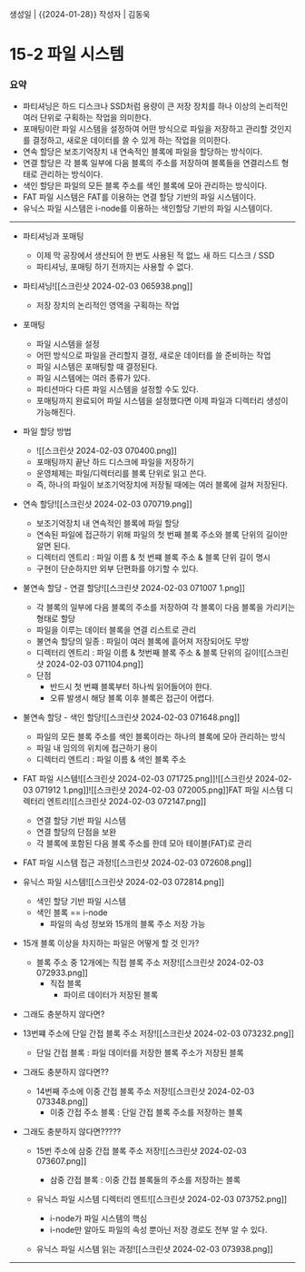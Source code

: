 생성일 | {{2024-01-28}}
작성자 | 김동욱


# 15-2 파일 시스템
### 요약
- 파티셔닝은 하드 디스크나 SSD처럼 용량이 큰 저장 장치를 하나 이상의 논리적인 여러 단위로 구획하는 작업을 의미한다.
- 포매팅이란 파일 시스템을 설정하여 어떤 방식으로 파일을 저장하고 관리할 것인지를 결정하고, 새로운 데이터를 쓸 수 있게 하는 작업을 의미한다.
- 연속 할당은 보조기억장치 내 연속적인 블록에 파일을 할당하는 방식이다.
- 연결 할당은 각 블록 일부에 다음 블록의 주소를 저장하여 블록들을 연결리스트 형태로 관리하는 방식이다.
- 색인 할당은 파일의 모든 블록 주소를 색인 블록에 모아 관리하는 방식이다.
- FAT 파일 시스템은 FAT를 이용하는 연결 할당 기반의 파일 시스템이다.
- 유닉스 파일 시스템은 i-node를 이용하는 색인할당 기반의 파일 시스템이다.
---
- 파티셔닝과 포매팅
	- 이제 막 공장에서 생산되어 한 번도 사용된 적 없느 새 하드 디스크 / SSD
	- 파티셔닝, 포매팅 하기 전까지는 사용할 수 없다.
	
	
- 파티셔닝![[스크린샷 2024-02-03 065938.png]]
	- 저장 장치의 논리적인 영역을 구획하는 작업
	
	
- 포매팅
	- 파일 시스템을 설정
	- 어떤 방식으로 파일을 관리할지 결정, 새로운 데이터를 쓸 준비하는 작업
	- 파일 시스템은 포매팅할 때 결정된다.
	- 파일 시스템에는 여러 종류가 있다.
	- 파티션마다 다른 파일 시스템을 설정할 수도 있다.
	- 포매팅까지 완료되어 파일 시스템을 설정했다면 이제 파일과 디렉터리 생성이 가능해진다.
	
	
- 파일 할당 방법
	- ![[스크린샷 2024-02-03 070400.png]]
	- 포매팅까지 끝난 하드 디스크에 파일을 저장하기
	- 운영체제는 파일/디렉터리를 블록 단위로 읽고 쓴다.
	- 즉, 하나의 파일이 보조기억장치에 저장될 때에는 여러 블록에 걸쳐 저장된다.
	
	
- 연속 할당![[스크린샷 2024-02-03 070719.png]]
	- 보조기억장치 내 연속적인 블록에 파일 할당
	- 연속된 파일에 접근하기 위해 파일의 첫 번째 블록 주소와 블록 단위의 길이만 알면 된다.
	- 디렉터리 엔트리 : 파일 이름 & 첫 번쨰 블록 주소 & 블록 단위 길이 명시
	- 구현이 단순하지만 외부 단편화를 야기할 수 있다.
	  
	  
- 불연속 할당 - 연결 할당![[스크린샷 2024-02-03 071007 1.png]]
	- 각 블록의 일부에 다음 블록의 주소를 저장하여 각 블록이 다음 블록을 가리키는 형태로 할당
	- 파일을 이루는 데이터 블록을 연결 리스트로 관리
	- 불연속 할당의 일종 : 파일이 여러 블록에 흩어져 저장되어도 무방
	- 디렉터리 엔트리 : 파일 이름 & 첫번째 블록 주소 & 블록 단위의 길이![[스크린샷 2024-02-03 071104.png]]
	- 단점
		- 반드시 첫 번쨰 블록부터 하나씩 읽어들어야 한다.
		- 오류 발생시 해당 블록 이후 블록은 접근이 어렵다.
		
	
	
- 불연속 할당 - 색인 할당![[스크린샷 2024-02-03 071648.png]]
	- 파일의 모든 블록 주소를 색인 블록이라는 하나의 블록에 모아 관리하는 방식
	- 파일 내 임의의 위치에 접근하기 용이
	- 디렉터리 엔트리 : 파일 이름 & 색인 블록 주소
	
- FAT 파일 시스템![[스크린샷 2024-02-03 071725.png]]![[스크린샷 2024-02-03 071912 1.png]]![[스크린샷 2024-02-03 072005.png]]FAT 파일 시스템 디렉터리 엔트리![[스크린샷 2024-02-03 072147.png]]
	- 연결 할당 기반 파일 시스템
	- 연결 할당의 단점을 보완
	- 각 블록에 포함된 다음 블록 주소를 한데 모아 테이블(FAT)로 관리
	
	
- FAT 파일 시스템 접근 과정![[스크린샷 2024-02-03 072608.png]]
	
	
	
- 유닉스 파일 시스템![[스크린샷 2024-02-03 072814.png]]
	- 색인 할당 기반 파일 시스템
	- 색인 블록 == i-node
		- 파일의 속성 정보와 15개의 블록 주소 저장 가능
	
	
	
- 15개 블록 이상을 차지하는 파일은 어떻게 할 것 인가?
	- 블록 주소 중 12개에는 직접 블록 주소 저장![[스크린샷 2024-02-03 072933.png]]
		- 직접 블록
			- 파이르 데이터가 저장된 블록
	
	
- 그래도 충분하지 않다면?
- 13번쨰 주소에 단일 간접 블록 주소 저장![[스크린샷 2024-02-03 073232.png]]
	- 단일 간접 블록 : 파일 데이터를 저장한 블록 주소가 저장된 블록
	
	
	
- 그래도 충분하지 않다면??
	- 14번째 주소에 이중 간접 블록 주소 저장![[스크린샷 2024-02-03 073348.png]]
		- 이중 간접 주소 블록 : 단일 간접 블록 주소를 저장하는 블록
	
	
	
- 그래도 충분하지 않다면?????
	- 15번 주소에 삼중 간접 블록 주소 저장![[스크린샷 2024-02-03 073607.png]]
		- 삼중 간접 블록 : 이중 간접 블록들의 주소를 저장하는 블록
		
	- 유닉스 파일 시스템 디렉터리 엔트![[스크린샷 2024-02-03 073752.png]]
		- i-node가 파일 시스템의 핵심
		- i-node만 알아도 파일의 속성 뿐아닌 저장 경로도 전부 알 수 있다.
		
		
	- 유닉스 파일 시스템 읽는 과정![[스크린샷 2024-02-03 073938.png]]
		
---